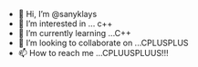 - 👋 Hi, I’m @sanyklays
- 👀 I’m interested in ... c++
- 🌱 I’m currently learning ...C++
- 💞️ I’m looking to collaborate on ...CPLUSPLUS
- 📫 How to reach me ...CPLUUSPLUUS!!!
  

<!---
sanyklays/sanyklays is a ✨ special ✨ repository because its `README.md` (this file) appears on your GitHub profile.
You can click the Preview link to take a look at your changes.
--->
